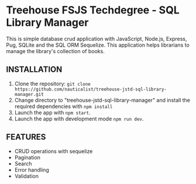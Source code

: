 # Treehouse FSJS Techdegree - SQL Library Manager
This is simple database crud application with JavaScript, Node.js, Express, Pug, SQLite and the SQL ORM Sequelize.
This application helps librarians to manage the library's collection of books.

## INSTALLATION
01. Clone the repository: `git clone https://github.com/nauticalist/treehouse-jstd-sql-library-manager.git`
02. Change directory to "treehouse-jstd-sql-library-manager" and install the required dependencies with `npm install`
03. Launch the app with `npm start`.
04. Launch the app with development mode `npm run dev`.

## FEATURES

- CRUD operations with sequelize
- Pagination
- Search
- Error handling
- Validation
